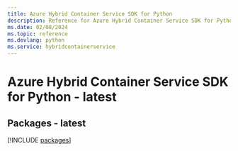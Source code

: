 ```yaml
---
title: Azure Hybrid Container Service SDK for Python
description: Reference for Azure Hybrid Container Service SDK for Python
ms.date: 02/08/2024
ms.topic: reference
ms.devlang: python
ms.service: hybridcontainerservice
---
```

# Azure Hybrid Container Service SDK for Python - latest
## Packages - latest
[!INCLUDE [packages](hybrid-container-service-index.md)]